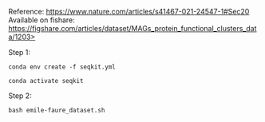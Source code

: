 Reference: https://www.nature.com/articles/s41467-021-24547-1#Sec20
Available on fishare: https://figshare.com/articles/dataset/MAGs_protein_functional_clusters_data/1203>

Step 1:
```
conda env create -f seqkit.yml

conda activate seqkit
```

Step 2:
```
bash emile-faure_dataset.sh
```
